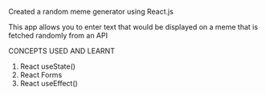 Created a random meme generator using React.js

This app allows you to enter text that would be displayed on a meme that is fetched randomly from an API


CONCEPTS USED AND LEARNT
1. React useState()
2. React Forms
3. React useEffect()
